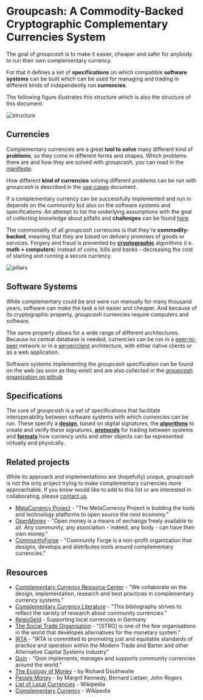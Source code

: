 # Groupcash: A Commodity-Backed Cryptographic Complementary Currencies System

The goal of *groupcash* is to make it easier, cheaper and safer for anybody to run their own complementary currency.

For that it defines a set of **specifications** on which compatible **software systems** can be built which can be used for managing and trading in different kinds of independently run **currencies**.

The following figure illustrates this structure which is also the structure of this document.

![structure](http://cdn.rawgit.com/groupcash/core/94fd4e2b/figures/structure.svg)


## Currencies

Complementary currencies are a great **tool to solve** many different kind of **problems**, so they come in different forms and shapes. Which problems there are and how they are solved with *groupcash*, you can read in the [manifesto](manifesto.md).

How different **kind of currencies** solving different problems can be run with *groupcash* is described in the [use-cases](usecases.md) document.

If a complementary currency can be successfully implemented and run in depends on the community but also on the software systems and specifications. An attempt to list the underlying assumptions with the goal of collecting knowledge about pitfalls and **challenges** can be found [here](challenges.md).

The commonality of all *groupcash* currencies is that they're **commodity-backed**, meaning that they are based on delivery promises of goods or services. Forgery and fraud is prevented by [**cryptographic**][cryptography] algorithms (i.e. **math + computers**) instead of coins, bills and banks - decreasing the cost of starting and running a secure currency.

![pillars](http://cdn.rawgit.com/groupcash/core/94fd4e2b/figures/pillars.svg)

[cryptography]: https://blog.vrypan.net/2013/08/28/public-key-cryptography-for-non-geeks/


## Software Systems

While complementary could be and were run manually for many thousand years, software can make the task a lot easier and cheaper. And because of its cryptographic property, *groupcash* currencies require computers and software.

The same property allows for a wide range of different architectures. Because no central database is needed, currencies can be run in a [peer-to-peer][p2p] network or in a [server/client] architecture, with either native clients or as a web application.

Software systems implementing the *groupcash* specification can be found on the web (as soon as they exist) and are also collected in the [*groupcash* organization on github][github]

[p2p]: https://en.wikipedia.org/wiki/Peer-to-peer
[server/client]: https://en.wikipedia.org/wiki/Client%E2%80%93server_model
[github]: https://github.com/groupcash


## Specifications

The core of *groupcash* is a set of specifications that facilitate interoperability between software systems with which currencies can be run. These specify a [**design**](specifications/design.md), based on digital signatures, the [**algorithms**](specifications/algorithms.md) to create and verify these signatures, [**protocols**](specifications/protocols.md) for trading between systems and [**formats**](specifications/formats.md) how currency units and other objects can be represented virtually and physically.


## Related projects

While its approach and implementations are (hopefully) unique, *groupcash* is not the only project trying to make complementary currencies more approachable. If you know would like to add to this list or are interested in collaborating, please [contact us](http://groupcash.org/#contact).

- [MetaCurrency Project](http://metacurrency.org/) - "The MetaCurrency Project is building the tools and technology platforms to open source the next economy."
- [OpenMoney](http://openmoney.org/) - "Open money is a means of exchange freely available to all. Any community, any association - indeed, any body - can have their own money."
- [CommunityForge](http://communityforge.net/en) - "Community Forge is a non-profit organization that designs, develops and distributes tools around complementary currencies."

## Resources

- [Complementary Currency Resource Center](http://complementarycurrency.org/) - "We collaborate on the design, implementation, research and best practices in complementary currency systems."
- [Complementary Currency Literature](http://cc-literature.de/)  - "This bibliography strives to reflect the variety of research about community currencies."
- [RegioGeld](http://regionetzwerk.blogspot.de/) - Supporting local currencies in Germany
- [The Social Trade Organisation](http://www.socialtrade.nl/) - "[STRO] is one of the few organisations in the world that developes alternatives for the monetary system."
- [IRTA](http://www.irta.com/) - "IRTA is committed to promoting just and equitable standards of practice and operation within the Modern Trade and Barter and other Alternative Capital Systems Industry"
- [Qoin](http://www.qoin.org/) - "Qoin implements, manages and supports community currencies around the world."
- [The Ecology of Money](http://www.feasta.org/documents/moneyecology/contents.htm) - by Richard Douthwaite
- [People Money](http://www.lietaer.com/writings/books/people-money/) - by Margrit Kennedy, Bernard Lietaer, John Rogers
- [List of Local Currencies](https://en.wikipedia.org/wiki/Local_currency#List_of_local_currencies) - Wikipedia
- [Complementary Currency](https://en.wikipedia.org/wiki/Complementary_currency) - Wikipedia
